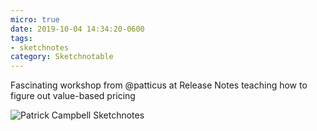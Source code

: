 ```yaml
---
micro: true
date: 2019-10-04 14:34:20-0600
tags:
- sketchnotes
category: Sketchnotable
---
```


Fascinating workshop from @patticus at Release Notes teaching how to figure out value-based pricing

<img src="https://media.bennorris.org/images/sketchnotable/uploads/2019/cd327a87f9.jpg" alt="Patrick Campbell Sketchnotes" />
